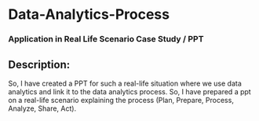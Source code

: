 # Data-Analytics-Process
### Application in Real Life Scenario Case Study / PPT
## Description:
So, I have created a PPT for such a real-life situation where we use data analytics and link it to the data analytics process. So, I have prepared a ppt on a real-life scenario explaining the process (Plan, Prepare, Process, Analyze, Share, Act).
